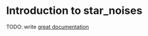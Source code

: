 # Introduction to star_noises

TODO: write [great documentation](http://jacobian.org/writing/what-to-write/)
